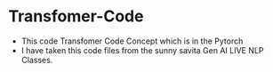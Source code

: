 # Transfomer-Code
- This code Transfomer Code Concept which is in the Pytorch
- I have taken this code files from the sunny savita Gen AI LIVE NLP Classes. 
